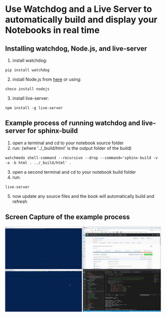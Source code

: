 # Use Watchdog and a Live Server to automatically build and display your Notebooks in real time
## Installing watchdog, Node.js, and live-server

1. install watchdog:
```
pip install watchdog
```

2. install Node.js from [here](https://nodejs.org/en/) or using:
```
choco install nodejs
```

3. install live-server:
```
npm install -g live-server
```

## Example process of running watchdog and live-server for sphinx-build
1. open a terminal and cd to your notebook source folder
2. run: (where '../_build/html' is the output folder of the build)
```
watchmedo shell-command --recursive --drop --command='sphinx-build -v -a -b html . ../_build/html' .
```

3. open a second terminal and cd to your notebook build folder
4. run:
```
live-server
```

5. now update any source files and the book will automatically build and refresh

## Screen Capture of the example process

![failed to load gif](media/watchdog_livereload_example.gif)